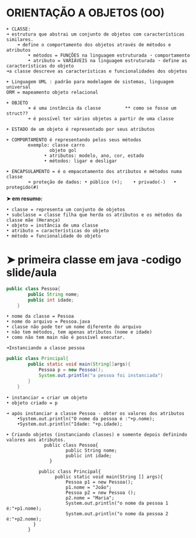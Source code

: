 # ORIENTAÇÃO A OBJETOS (OO)

   	➤ CLASSE:
	➜ estrutura que abstrai um conjunto de objetos com características similares.
     	➜ define o comportamento dos objetos através de métodos e atributos
           	• métodos = FUNÇÕES na linguagem estruturada ➝ comportamento 
        	• atributo = VARIÁVEIS na linguagem estruturada ➝ define as características do objeto
   	➜a classe descreve as características e funcionalidades dos objetos
    
  	➤ Linguagem UML : padrão para modelagem de sistemas, linguagem universal
   	ORM = mapeamento objeto relacional

  	➤ OBJETO
       		➜ é uma instância da classe 		** como se fosse um struct?? 
	     	➜ é possível ter vários objetos a partir de uma classe
       
  	➤ ESTADO de um objeto é representado por seus atributos
   
  	➤ COMPORTAMENTO é representando pelos seus métodos
      		exemplo: classe carro
               		objeto gol 
             	  • atributos: modelo, ano, cor, estado
             	  • métodos: ligar e desligar
	
  	➤ ENCAPSULAMENTO = é o empacotamento dos atributos e métodos numa classe 
          	➜ proteção de dados: • público (+);    • privado(-)   • protegido(#)
   
**➤ em resumo:**

	• classe = representa um conjunto de objetos
	• subclasse = classe filha que herda os atributos e os métodos da classe mãe (Herança)
	• objeto = instância de uma classe
	• atributo = características do objeto
	• método = funcionalidade do objeto


# ➤ primeira classe em java -codigo slide/aula

```.java
public class Pessoa{
		public String nome;
		public int idade;
	}
```
	• nome da classe = Pessoa
	• nome do arquivo = Pessoa.java
	• classe não pode ter um nome diferente do arquivo
	• não tem métodos, tem apenas atributos (nome e idade)
	• como não tem main não é possível executar.

	➜Instanciando a classe pessoa

```.java
public class Principal{
		public static void main(String[]args){
			Pessoa p = new Pessoa();
			System.out.println("a pessoa foi instanciada")
		}
	}
```
	
	• instanciar = criar um objeto
	• objeto criado = p
	
	➜ após instanciar a classe Pessoa - obter os valores dos atributos
		•System.out.println("O nome da pessoa é :"+p.nome);
		•System.out.println("Idade: "+p.idade);

    ➤ Criando objetos (instanciando classes) e somente depois definindo valores aos atributos.
	              public class Pessoa{
		                  public String nome;
		                  public int idade;
	                }

	            public class Principal{
		              public static void main(String [] args){
			              Pessoa p1 = new Pessoa();
			              p1.nome = "João";
			              Pessoa p2 = new Pessoa ();
			              p2.nome = "Maria";
			              System.out.println("o nome da pessoa 1 é:"+p1.nome);
			              System.out.println("o nome da pessoa 2 é:"+p2.nome);
              }
          	}  









